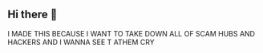 ## Hi there 👋

I MADE THIS BECAUSE I WANT TO TAKE DOWN ALL OF 
SCAM HUBS AND HACKERS AND I WANNA SEE T ATHEM CRY

